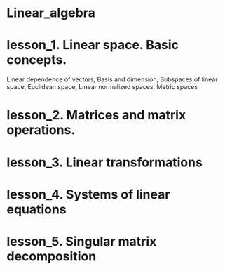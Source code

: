 # Linear_algebra
# lesson_1. Linear space. Basic concepts.
Linear dependence of vectors, Basis and dimension, Subspaces of linear space, Euclidean space, Linear normalized spaces, Metric spaces
# lesson_2. Matrices and matrix operations.
# lesson_3. Linear transformations
# lesson_4. Systems of linear equations
# lesson_5. Singular matrix decomposition
